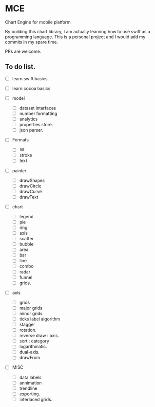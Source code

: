 # MCE
Chart Engine for mobile platform

By building this chart library, I am actually learning how to use swift as a programming language. 
This is a personal project and I would add my commits in my spare time.

PRs are welcome.

## To do list.
- [ ] learn swift basics.
- [ ] learn cocoa basics

- [ ] model
  - [ ] dataset interfaces
  - [ ] number formatting
  - [ ] analytics 
  - [ ] properties store.
  - [ ] json parser.

- [ ] Formats
  - [ ] fill
  - [ ] stroke
  - [ ] text

- [ ] painter
  - [ ] drawShapes 
  - [ ] drawCircle
  - [ ] drawCurve
  - [ ] drawText

- [ ] chart
  - [ ] legend
  - [ ] pie
  - [ ] ring
  - [ ] axis
  - [ ] scatter
  - [ ] bubble
  - [ ] area
  - [ ] bar 
  - [ ] line
  - [ ] combo
  - [ ] radar
  - [ ] funnel
  - [ ] grids.

- [ ] axis
  - [ ] grids
   - [ ] major grids
   - [ ] minor grids
  - [ ] ticks label algorithm
   - [ ] stagger
   - [ ] rotation.
  - [ ] reverse draw : axis.
  - [ ] sort : category
  - [ ] logarithmatic.
  - [ ] dual-axis.
  - [ ] drawFrom 

- [ ] MISC  
  - [ ] data labels
  - [ ] annimation
  - [ ] trendline
  - [ ] exporting.
  - [ ] interlaced grids.

